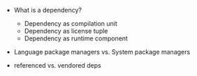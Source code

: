 - What is a dependency?
  - Dependency as compilation unit
  - Dependency as license tuple
  - Dependency as runtime component
- Language package managers vs. System package managers


- referenced vs. vendored deps
